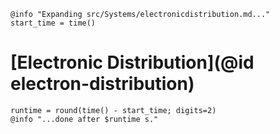 ```@setup logging
@info "Expanding src/Systems/electronicdistribution.md..."
start_time = time()
```

# [Electronic Distribution](@id electron-distribution)

```@setup logging
runtime = round(time() - start_time; digits=2)
@info "...done after $runtime s."
```